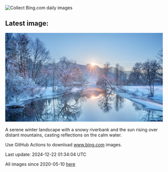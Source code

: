 ![Collect Bing.com daily images](https://github.com/counter2015/bing-daily-images/workflows/Collect%20Bing.com%20daily%20images/badge.svg)
## Latest image:
![](images/BavarianWinter.jpg)

A serene winter landscape with a snowy riverbank and the sun rising over distant mountains, casting reflections on the calm water.

Use GitHub Actions to download www.bing.com images.

Last update: 2024-12-22 01:34:04 UTC

All images since 2020-05-10 [here](https://github.com/counter2015/bing-daily-images/tree/master/images)
